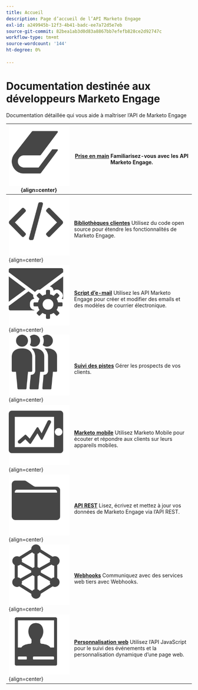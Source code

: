 ```yaml
---
title: Accueil
description: Page d’accueil de l’API Marketo Engage
exl-id: a249945b-12f3-4b41-badc-ee7a72d5e7eb
source-git-commit: 82bea1ab3d0d83a8867bb7efefb828ce2d92747c
workflow-type: tm+mt
source-wordcount: '144'
ht-degree: 0%

---
```


# Documentation destinée aux développeurs Marketo Engage

Documentation détaillée qui vous aide à maîtriser l’API de Marketo Engage

| ![Prise en main](assets/Smock_Book_18_N.svg){align=center} | [**Prise en main**](getting-started.md)  Familiarisez-vous avec les API Marketo Engage. |
|---|---|
| ![Bibliothèques clientes](assets/Smock_Code_18_N.svg){align=center} | [**Bibliothèques clientes**](https://github.com/Marketo/Community-Supported-Client-Libraries) Utilisez du code open source pour étendre les fonctionnalités de Marketo Engage. |
| ![Script d’e-mail](assets/Smock_EmailGear_18_N.svg){align=center} | [**Script d’e-mail**](rest-api/emails.md) Utilisez les API Marketo Engage pour créer et modifier des emails et des modèles de courrier électronique. |
| ![Suivi des pistes](assets/Smock_PeopleGroup_18_N.svg){align=center} | [**Suivi des pistes**](javascript-api/lead-tracking.md) Gérer les prospects de vos clients. |
| ![Marketo mobile](assets/Smock_MobileServices_18_N.svg){align=center} | [**Marketo mobile**](mobile/mobile.md) Utilisez Marketo Mobile pour écouter et répondre aux clients sur leurs appareils mobiles. |
| ![API REST](assets/Smock_AppleFiles_18_N.svg){align=center} | [**API REST**](https://developer.adobe.com/marketo-apis/) Lisez, écrivez et mettez à jour vos données de Marketo Engage via l’API REST. |
| ![Webhooks](assets/Smock_SocialNetwork_18_N.svg){align=center} | [**Webhooks**](webhooks/webhooks.md) Communiquez avec des services web tiers avec Webhooks. |
| ![Personnalisation web](assets/Smock_PersonalizationField_18_N.svg){align=center} | [**Personnalisation web**](javascript-api/web-personalization.md) Utilisez l’API JavaScript pour le suivi des événements et la personnalisation dynamique d’une page web. |

